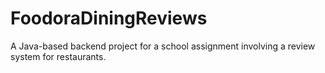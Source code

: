 # FoodoraDiningReviews
A Java-based backend project for a school assignment involving a review system for restaurants.

